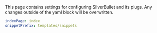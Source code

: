 This page contains settings for configuring SilverBullet and its plugs. Any changes outside of the yaml block will be overwritten.

```yaml
indexPage: index
snippetPrefix: templates/snippets

```

